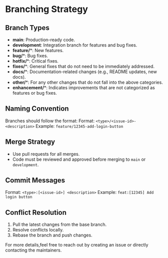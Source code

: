 # Branching Strategy

## Branch Types
- **main**:         Production-ready code.
- **development**:  Integration branch for features and bug fixes.
- **feature/***:    New features.
- **bug/***:       Bug fixes.
- **hotfix/***:    Critical fixes.
- **fixes/***:     General fixes that do not need to be immediately addressed.
- **docs/***:      Documentation-related changes (e.g., README updates, new docs).
- **other/***:     For any other changes that do not fall into the above categories.
- **enhancement/***: Indicates improvements that are not categorized as features or bug fixes.

## Naming Convention

Branches should follow the format:
Format: `<type>/<issue-id>-<description>`
Example: `feature/12345-add-login-button`

## Merge Strategy

- Use pull requests for all merges.
- Code must be reviewed and approved before merging to `main` or `development`.

## Commit Messages

Format: `<type>:[<issue-id>] <description>`
Example: `feat:[12345] Add login button`

## Conflict Resolution

1. Pull the latest changes from the base branch.
2. Resolve conflicts locally.
3. Rebase the branch and push changes.

For more details,feel free to reach out by creating an issue or directly contacting the maintainers.
